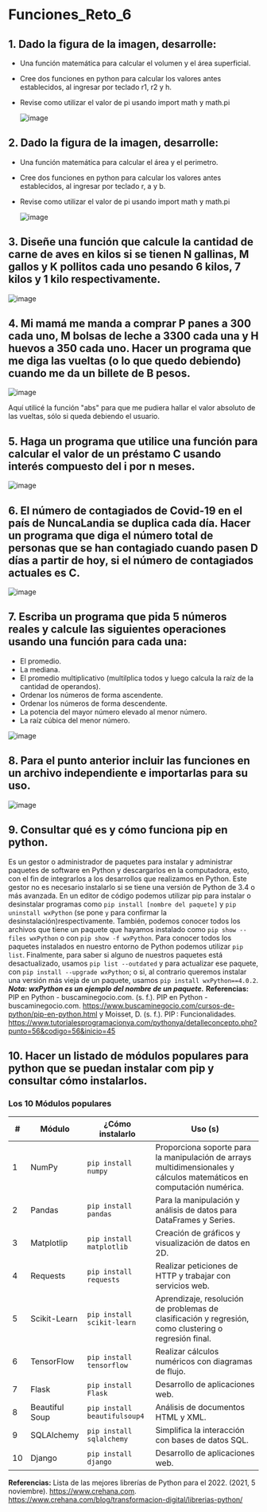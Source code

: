 # Funciones_Reto_6
## 1. Dado la figura de la imagen, desarrolle:
  + Una función matemática para calcular el volumen y el área superficial.
  + Cree dos funciones en python para calcular los valores antes establecidos, al ingresar por teclado r1, r2 y h.
  + Revise como utilizar el valor de pi usando import math y math.pi

    ![image](https://github.com/Cate1911/Funciones_Reto_6/assets/141857246/84d4f163-fd9b-4d0a-b964-a0e7a8b7d9a2)

## 2. Dado la figura de la imagen, desarrolle:
  + Una función matemática para calcular el área y el perimetro.
  + Cree dos funciones en python para calcular los valores antes establecidos, al ingresar por teclado r, a y b.
  + Revise como utilizar el valor de pi usando import math y math.pi

    ![image](https://github.com/Cate1911/Funciones_Reto_6/assets/141857246/6d424424-e1ee-4bca-8084-2ec1fa4a7b38)

## 3. Diseñe una función que calcule la cantidad de carne de aves en kilos si se tienen N gallinas, M gallos y K pollitos cada uno pesando 6 kilos, 7 kilos y 1 kilo respectivamente.
  
  ![image](https://github.com/Cate1911/Funciones_Reto_6/assets/141857246/440e85cb-fa66-4212-a74b-6533926b58f8)

## 4. Mi mamá me manda a comprar P panes a 300 cada uno, M bolsas de leche a 3300 cada una y H huevos a 350 cada uno. Hacer un programa que me diga las vueltas (o lo que quedo debiendo) cuando me da un billete de B pesos.
  
  ![image](https://github.com/Cate1911/Funciones_Reto_6/assets/141857246/db18a7d3-1fcf-4dce-824e-f0a54551302a)

Aquí utilicé la función "abs" para que me pudiera hallar el valor absoluto de las vueltas, sólo si queda debiendo el usuario.
## 5. Haga un programa que utilice una función para calcular el valor de un préstamo C usando interés compuesto del i por n meses.
  
  ![image](https://github.com/Cate1911/Funciones_Reto_6/assets/141857246/c0a1b4bf-910c-422d-ac53-4dbd616ad4f6)

## 6. El número de contagiados de Covid-19 en el país de NuncaLandia se duplica cada día. Hacer un programa que diga el número total de personas que se han contagiado cuando pasen D días a partir de hoy, si el número de contagiados actuales es C.
  
  ![image](https://github.com/Cate1911/Funciones_Reto_6/assets/141857246/0bde9927-aba7-47e3-92d0-81b8917bf765)

## 7. Escriba un programa que pida 5 números reales y calcule las siguientes operaciones usando una función para cada una:
  + El promedio.
  + La mediana.
  + El promedio multiplicativo (multilplica todos y luego calcula la raíz de la cantidad de operandos).
  + Ordenar los números de forma ascendente.
  + Ordenar los números de forma descendente.
  + La potencia del mayor número elevado al menor número.
  + La raíz cúbica del menor número.
  
  ![image](https://github.com/Cate1911/Funciones_Reto_6/assets/141857246/41d6bfea-39bb-4161-a6dd-82a98b7b55aa)

## 8. Para el punto anterior incluir las funciones en un archivo independiente e importarlas para su uso.

  ![image](https://github.com/Cate1911/Funciones_Reto_6/assets/141857246/19c9c426-0d7f-49c6-96e6-84ea1eda80b8)

## 9. Consultar qué es y cómo funciona pip en python.
  Es un gestor o administrador de paquetes para instalar y administrar paquetes de software en Python y descargarlos en la computadora, esto, con el fin de integrarlos a los desarrollos que realizamos en Python. Este gestor no es necesario instalarlo si se tiene una versión de Python de 3.4 o más avanzada.
  En un editor de código podemos utilizar pip para instalar o desinstalar programas como ```pip install [nombre del paquete]``` y ```pip uninstall wxPython``` (se pone ```y``` para confirmar la desinstalación)respectivamente. También, podemos conocer todos los archivos que tiene un paquete que hayamos instalado como ```pip show --files wxPython``` o con ```pip show -f wxPython```. Para conocer todos los paquetes instalados en nuestro entorno de Python podemos utilizar ```pip list```. Finalmente, para saber si alguno de nuestros paquetes está desactualizado, usamos ```pip list --outdated``` y para actualizar ese paquete, con ```pip install --upgrade wxPython```; o si, al contrario queremos instalar una versión más vieja de un paquete, usamos ```pip install wxPython==4.0.2```. 
  **_Nota: wxPython es un ejemplo del nombre de un paquete._**
  **Referencias:** PIP en Python - buscaminegocio.com. (s. f.). PIP en Python - buscaminegocio.com. https://www.buscaminegocio.com/cursos-de-python/pip-en-python.html y Moisset, D. (s. f.). PIP : Funcionalidades. https://www.tutorialesprogramacionya.com/pythonya/detalleconcepto.php?punto=56&codigo=56&inicio=45 
## 10. Hacer un listado de módulos populares para python que se puedan instalar com pip y consultar cómo instalarlos.
  ### Los 10 Módulos populares
  | # | Módulo | ¿Cómo instalarlo | Uso (s) |
  |---|--------|-------------|-----|
  | 1 | NumPy | ```pip install numpy``` | Proporciona soporte para la manipulación de arrays multidimensionales y cálculos matemáticos en computación numérica.|
  | 2 | Pandas | ```pip install pandas``` | Para la manipulación y análisis de datos para DataFrames y Series.|
  | 3 | Matplotlip | ```pip install matplotlib``` | Creación de gráficos y visualización de datos en 2D.|
  | 4 | Requests | ```pip install requests``` | Realizar peticiones de HTTP y trabajar con servicios web.|
  | 5 | Scikit-Learn | ```pip install scikit-learn``` | Aprendizaje, resolución de problemas de clasificación y regresión, como clustering o regresión final.|
  | 6 | TensorFlow | ```pip install tensorflow``` | Realizar cálculos numéricos con diagramas de flujo.|
  | 7 | Flask | ```pip install Flask``` | Desarrollo de aplicaciones web.|
  | 8 | Beautiful Soup | ```pip install beautifulsoup4``` | Análisis de documentos HTML y XML.|
  | 9 |  SQLAlchemy | ```pip install sqlalchemy``` | Simplifica la interacción con bases de datos SQL.|
  | 10 |  Django | ```pip install django``` | Desarrollo de aplicaciones web.|

  **Referencias:**  Lista de las mejores librerías de Python para el 2022. (2021, 5 noviembre). https://www.crehana.com. https://www.crehana.com/blog/transformacion-digital/librerias-python/ 
